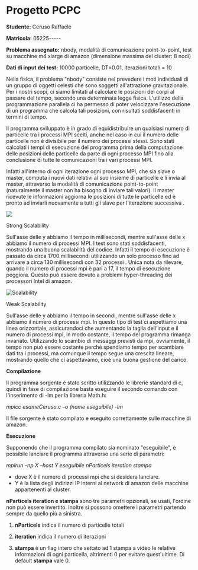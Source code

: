 # Progetto PCPC

**Studente:** Ceruso Raffaele

**Matricola:** 05225-----

**Problema assegnato:** nbody, modalità di comunicazione point-to-point, test su macchine m4.xlarge di amazon (dimensione massima del cluster: 8 nodi)

**Dati di input dei test:** 10000 particelle, DT=0.01, iterazioni totali = 10


Nella fisica, il problema &quot;nbody&quot; consiste nel prevedere i moti individuali di un gruppo di oggetti celesti che sono soggetti all'attrazione gravitazionale. Per i nostri scopi, ci siamo limitati al calcolare le posizioni dei corpi al passare del tempo, secondo una determinata legge fisica. L'utilizzo della programmazione parallela ci ha permesso di poter velocizzare l'esecuzione di un programma che calcola tali posizioni, con risultati soddisfacenti in termini di tempo.

Il programma sviluppato è in grado di equidistribuire un qualsiasi numero di particelle tra i processi MPI scelti, anche nel caso in cui il numero delle particelle non è divisibile per il numero dei processi stessi. Sono stati calcolati i tempi di esecuzione del programma  prima della computazione delle posizioni delle particelle da parte di ogni processo MPI fino alla conclusione di tutte le comunicazioni tra i vari processi MPI.

Infatti all'interno di ogni iterazione ogni processo MPI, che sia slave o master, computa i nuovi dati relativi al suo insieme di particelle e li invia al master, attraverso la modalità di comunicazione point-to-point (naturalmente il master non ha bisogno di inviare tali valori). Il master ricevute le informazioni aggiorna le posizioni di tutte le particelle ed è pronto ad inviarli nuovamente a tutti gli slave per l'iterazione successiva . 



![](C:..\PCPCProject\StrongScalability.png)

Strong Scalability

Sull'asse delle y abbiamo il tempo in millisecondi, mentre sull'asse delle x abbiamo il numero di processi MPI. I test sono stati soddisfacenti, mostrando una buona scalabilità del codice. Infatti il tempo di esecuzione è passato da circa 1700 millisecondi utilizzando un solo processo fino ad arrivare a circa 130 millisecondi con 32 processi . Unica nota da rilevare, quando il numero di processi mpi è pari a 17, il tempo di esecuzione peggiora. Questo può essere dovuto a problemi hyper-threading dei processori Intel di amazon.







![Scalability](C:..\PCPCProject\WeakScalability.png)

Weak Scalability

Sull'asse delle y abbiamo il tempo in secondi, mentre sull'asse delle x abbiamo il numero di processi mpi. In questo tipo di test ci aspettiamo una linea orizzontale, assicurandoci che aumentando la taglia dell'input e il numero di processi mpi, in modo costante, il tempo del programma rimanga invariato. Utilizzando lo scambio di messaggi previsti da mpi, ovviamente, il tempo non può essere costante perché spendiamo tempo per scambiare dati tra i processi, ma comunque il tempo segue una crescita lineare, mostrando quello che ci aspettavamo, cioè una buona gestione del carico.





**Compilazione**

Il programma sorgente è stato scritto utilizzando le librerie standard di c, quindi in fase di compilazione basta eseguire il secondo comando con l'inserimento di -lm per la libreria Math.h:

_mpicc esameCeruso.c –o (nome eseguibile) -lm_ 

Il file sorgente è stato compilato e eseguito correttamente sulle macchine di amazon.





**Esecuzione**

Supponendo che il programma compilato sia nominato &quot;eseguibile&quot;, è possibile lanciare il programma attraverso una serie di parametri:

_mpirun –np X –host Y eseguibile nParticels iteration stampa_

- dove X è il numero di processi mpi che si desidera lanciare.
- Y è la lista degli indirizzi IP interni al network di amazon delle macchine appartenenti al cluster.

**nParticels iteration e stampa** sono tre parametri opzionali, se usati, l'ordine non può essere invertito. Inoltre si possono omettere i parametri partendo sempre da quello più a sinistra. 

1. **nParticels** indica il numero di particelle totali

2. **iteration** indica il numero di iterazioni

3. **stampa** è un flag intero che settato ad 1 stampa a video le relative informazioni di ogni particella, altrimenti 0 per evitare quest'ultime. Di default **stampa** vale 0.

   
